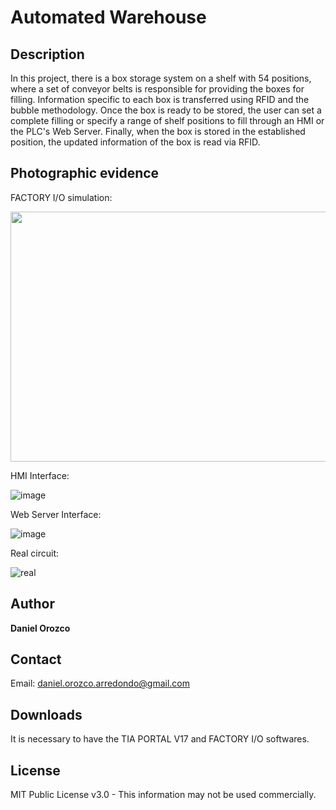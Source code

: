 # Automated Warehouse
## Description
In this project, there is a box storage system on a shelf with 54 positions, where a set of conveyor belts is responsible for providing the boxes for filling. Information specific to each box is transferred using RFID and the bubble methodology. Once the box is ready to be stored, the user can set a complete filling or specify a range of shelf positions to fill through an HMI or the PLC's Web Server. Finally, when the box is stored in the established position, the updated information of the box is read via RFID.

## Photographic evidence
FACTORY I/O simulation:

<p align="center"><img src="https://github.com/DanielOrozcoA/AutomatedWarehouse-TIA_PORTAL/assets/152805004/91fde800-e6e1-4a41-9e27-ab391eed0071" width="720" height="400"/>

HMI Interface:

![image](https://github.com/DanielOrozcoA/AutomatedWarehouse-TIA_PORTAL/assets/152805004/8b36796e-4129-44ad-b6cf-22e0af5dd4a6)

Web Server Interface:

![image](https://github.com/DanielOrozcoA/AutomatedWarehouse-TIA_PORTAL/assets/152805004/7f83b9f6-0fc2-41f4-9448-a3b32c6ffdff)

Real circuit:

![real](https://github.com/DanielOrozcoA/AutomatedWarehouse-TIA_PORTAL/assets/152805004/ae9a23df-62f9-4f4b-a043-6314b5e75e1f)

## Author
**Daniel Orozco**

## Contact
Email: daniel.orozco.arredondo@gmail.com

## Downloads
It is necessary to have the TIA PORTAL V17 and FACTORY I/O softwares.

## License
MIT Public License v3.0 - This information may not be used commercially.
